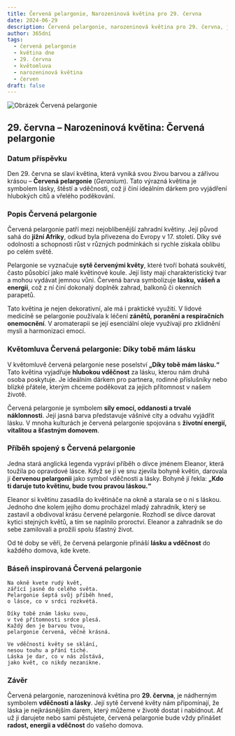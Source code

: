 ```yaml
---
title: Červená pelargonie, Narozeninová květina pro 29. června
date: 2024-06-29
description: Červená pelargonie, narozeninová květina pro 29. června, je symbolem Díky tobě mám lásku. Objevte její jedinečný význam, fascinující příběhy a poezii, která oslavuje její krásu.
author: 365dní
tags:
  - červená pelargonie
  - květina dne
  - 29. června
  - květomluva
  - narozeninová květina
  - červen
draft: false
---
```


![Obrázek Červená pelargonie](https://cdn.pixabay.com/photo/2019/07/12/14/52/geranium-4333041_1280.jpg#center)

## 29. června – Narozeninová květina: Červená pelargonie

### Datum příspěvku

Den 29. června se slaví květina, která vyniká svou živou barvou a zářivou krásou – **Červená pelargonie** (_Geranium_). Tato výrazná květina je symbolem lásky, štěstí a vděčnosti, což ji činí ideálním dárkem pro vyjádření hlubokých citů a vřelého poděkování.

### Popis Červená pelargonie

Červená pelargonie patří mezi nejoblíbenější zahradní květiny. Její původ sahá do **jižní Afriky**, odkud byla přivezena do Evropy v 17. století. Díky své odolnosti a schopnosti růst v různých podmínkách si rychle získala oblibu po celém světě.

Pelargonie se vyznačuje **sytě červenými květy**, které tvoří bohatá soukvětí, často působící jako malé květinové koule. Její listy mají charakteristický tvar a mohou vydávat jemnou vůni. Červená barva symbolizuje **lásku, vášeň a energii**, což z ní činí dokonalý doplněk zahrad, balkonů či okenních parapetů.

Tato květina je nejen dekorativní, ale má i praktické využití. V lidové medicíně se pelargonie používala k léčení **zánětů, poranění a respiračních onemocnění**. V aromaterapii se její esenciální oleje využívají pro zklidnění mysli a harmonizaci emocí.

### Květomluva Červená pelargonie: Díky tobě mám lásku

V květomluvě červená pelargonie nese poselství **„Díky tobě mám lásku.“** Tato květina vyjadřuje **hlubokou vděčnost** za lásku, kterou nám druhá osoba poskytuje. Je ideálním dárkem pro partnera, rodinné příslušníky nebo blízké přátele, kterým chceme poděkovat za jejich přítomnost v našem životě.

Červená pelargonie je symbolem **síly emocí, oddanosti a trvalé náklonnosti**. Její jasná barva představuje vášnivé city a odvahu vyjádřit lásku. V mnoha kulturách je červená pelargonie spojována s **životní energií, vitalitou a šťastným domovem**.

### Příběh spojený s Červená pelargonie

Jedna stará anglická legenda vypráví příběh o dívce jménem Eleanor, která toužila po opravdové lásce. Když se jí ve snu zjevila bohyně květin, darovala jí **červenou pelargonii** jako symbol vděčnosti a lásky. Bohyně jí řekla: **„Kdo ti daruje tuto květinu, bude tvou pravou láskou.“**

Eleanor si květinu zasadila do květináče na okně a starala se o ni s láskou. Jednoho dne kolem jejího domu procházel mladý zahradník, který se zastavil a obdivoval krásu červené pelargonie. Rozhodl se dívce darovat kytici stejných květů, a tím se naplnilo proroctví. Eleanor a zahradník se do sebe zamilovali a prožili spolu šťastný život.

Od té doby se věří, že červená pelargonie přináší **lásku a vděčnost** do každého domova, kde kvete.

### Báseň inspirovaná Červená pelargonie

```
Na okně kvete rudý květ,  
zářící jasně do celého světa.  
Pelargonie šeptá svůj příběh hned,  
o lásce, co v srdci rozkvétá.  

Díky tobě znám lásku svou,  
v tvé přítomnosti srdce plesá.  
Každý den je barvou tvou,  
pelargonie červená, věčně krásná.  

Ve vděčnosti květy se sklání,  
nesou touhu a přání tiché.  
Láska je dar, co v nás zůstává,  
jako květ, co nikdy nezanikne.  
```

### Závěr

Červená pelargonie, narozeninová květina pro **29. června**, je nádherným symbolem **vděčnosti a lásky**. Její sytě červené květy nám připomínají, že láska je nejkrásnějším darem, který můžeme v životě dostat i nabídnout. Ať už ji darujete nebo sami pěstujete, červená pelargonie bude vždy přinášet **radost, energii a vděčnost** do vašeho domova.